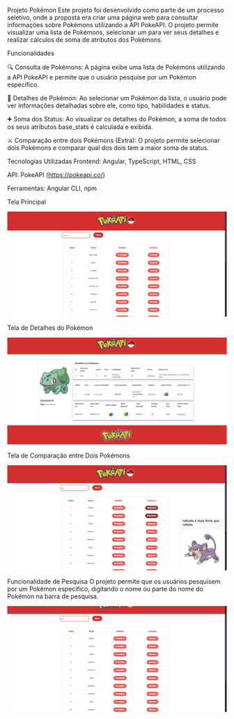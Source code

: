 Projeto Pokémon
Este projeto foi desenvolvido como parte de um processo seletivo, onde a proposta era criar uma página web para consultar informações sobre Pokémons utilizando a API PokeAPI. O projeto permite visualizar uma lista de Pokémons, selecionar um para ver seus detalhes e realizar cálculos de soma de atributos dos Pokémons.


Funcionalidades

🔍 Consulta de Pokémons: A página exibe uma lista de Pokémons utilizando a API PokeAPI e permite que o usuário pesquise por um Pokémon específico.


📝 Detalhes de Pokémon: Ao selecionar um Pokémon da lista, o usuário pode ver informações detalhadas sobre ele, como tipo, habilidades e status.


➕ Soma dos Status: Ao visualizar os detalhes do Pokémon, a soma de todos os seus atributos base_stats é calculada e exibida.


⚔️ Comparação entre dois Pokémons (Extra): O projeto permite selecionar dois Pokémons e comparar qual dos dois tem a maior soma de status.

Tecnologias Utilizadas
Frontend: Angular, TypeScript, HTML, CSS

API: PokeAPI (https://pokeapi.co/)

Ferramentas: Angular CLI, npm

Tela Principal
<p align="center"> <img src="./img/pokemon-tela-inicial.png" alt="Tela de consulta de Pokémon" width="700"/> </p>
Tela de Detalhes do Pokémon
<p align="center"> <img src="./img/pokemon-detalhes-personagem.png" alt="Tela de detalhes do Pokémon" width="700"/> </p>
Tela de Comparação entre Dois Pokémons
<p align="center"> <img src="./img/pokemon-comparacao.png" alt="Tela de comparação de Pokémons" width="700"/> </p>
Funcionalidade de Pesquisa
O projeto permite que os usuários pesquisem por um Pokémon específico, digitando o nome ou parte do nome do Pokémon na barra de pesquisa.
<p align="center"> <img src="./img/pokemon-tela-pesquisa.png" alt="Tela de pesquisa de Pokémon" width="700"/> </p>

